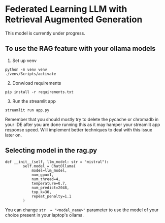# Federated Learning LLM with Retrieval Augmented Generation
This model is currently under progress.

## To use the RAG feature with your ollama models

1. Set up venv
```
python -m venv venv
./venv/Scripts/activate
```

2. Donwload requirements
```
pip install -r requirements.txt
```

3. Run the streamlit app
```
streamlit run app.py
```

Remember that you should mostly try to delete the pycache or chromadb in your IDE after you are done running this as it may hamper your streamlit app response speed. Will implement better techniques to deal with this issue later on.

## Selecting model in the rag.py
```
def __init__(self, llm_model: str = "mistral"):
        self.model = ChatOllama(
            model=llm_model,
            num_gpu=1,
            num_thread=4,
            temperature=0.7,
            num_predict=2048,
            top_k=30,
            repeat_penalty=1.1
        )
```
You can change  ``` str  = "<model_name>" ``` parameter to use the model of your choice present in your laptop's ollama.
